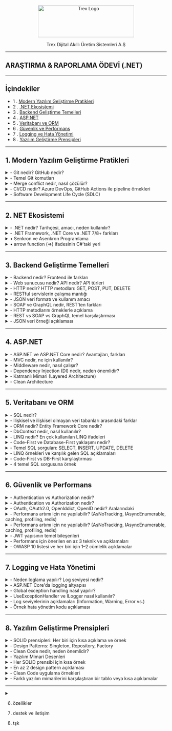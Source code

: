 <p align="center">
<a href="https://trex.com.tr/en/">
<img src="https://trex.com.tr/assets/img/logo.png"
alt="Trex Logo"
width="300" height="100">
</a>

</p>
<p align="center">
Trex Dijital Akıllı Üretim Sistemleri A.Ş 
</p>

***
## ARAŞTIRMA & RAPORLAMA ÖDEVİ (.NET)
***
## İçindekiler
- 1 . [Modern Yazılım Geliştirme Pratikleri](#1-modern-yazılım-geliştirme-pratikleri)
- 2 . [.NET Ekosistemi](#2-net-ekosistemi)
- 3 . [Backend Geliştirme Temelleri](#3-backend-geliştirme-temelleri)
- 4 . [ASP.NET](#4-aspnet)
- 5 . [Veritabanı ve ORM](#5-veritabanı-ve-orm)
- 6 . [Güvenlik ve Performans](#6-güvenlik-ve-performans)
- 7 . [Logging ve Hata Yönetimi](#7-logging-ve-hata-yönetimi)
- 8 . [Yazılım Geliştirme Prensipleri](#8-yazılım-geliştirme-prensipleri)
***
<a id="1-modern-yazılım-geliştirme-pratikleri"></a>
## 1. Modern Yazılım Geliştirme Pratikleri 
<details>
<summary>- Git nedir? GitHub nedir?</summary>
     Git, yazılım projelerindeki tüm değişiklikleri kaydedip yönetmeye yarayan bir versiyon kontrol sistemi iken; GitHub, bu Git projelerini internet üzerinde depolamayı, paylaşmayı ve işbirliği yapmayı sağlayan bulut tabanlı bir platformdur.
 	</details>
<details><summary>- Temel Git komutları</summary>
ali was here
`git init` → Yeni bir Git deposu (proje) başlatır.

`git clone [url]` →  Var olan bir uzak (remote) depoyu bilgisayarına kopyalar.

`git add [dosya]` → Dosyayı bir sonraki commit için hazırlık alanına (staging area) ekler.

`git commit -m "mesaj"` → Hazırlanan değişiklikleri kalıcı olarak kaydeder.

`git push` → Yerel (local) commitleri GitHub gibi uzak depoya gönderir.

`git pull` → Uzak depodaki son değişiklikleri bilgisayarına indirip birleştirir.

`git branch [isim]` → Yeni bir dal (branch) oluşturur.

`git merge [isim]` → Belirtilen dalı (branch) aktif dal ile birleştirir.

</details>
<details><summary>-	Merge conflict nedir, nasıl çözülür?</summary>

* Merge conflict, iki branch'ın 'merge'lenirken bir dosyanın aynı yerinde farklı değişiklikler yapılmış olmasından kaynaklanan 'merge'lenememe durumudur. Git, aynı yerde birbirinden farklı iki değişikliği nasıl ele alması gerektiğini bilemez ve hata verir. Dosyada çakışan bölge(ler),
    * `<<<<<<<HEAD` ve `=======`
* arasında gösterilir. Bu kısımda hangi versiyonun kabul edileceği yazılımcı tarafından manuel şekilde belirlenir ve ancak böyle 'merge' işlemi gerçekleşebilir.

</details>


</details>
<details><summary>-	CI/CD nedir? Azure DevOps, GitHub Actions ile pipeline örnekleri</summary>     

**- CI (Continuous Integration / Sürekli Entegrasyon)**:** Geliştirilen kodun otomatik olarak test edikmesidir , hatanın daha kolay anlaşılmasını sağlar.

**- CD (Continuous Delivery / Deployment / Sürekli Teslimat / Dağıtım):** Bir kod geliştirilirken yayınlanmasını sağlar. Yeni sürümleri daha hızlı yayınlanmasını sağlar.

</details>

<details><summary>-	Software Development Life Cycle (SDLC)</summary> 

 **-Yazılım Geliştirme Yaşam Döngüsü (SDLC)**: Bir yazılım fikirden gerçeğe geçişine kadar geçen süredir.

**o	Aşamalar**
1. Planlama:	Projenin amacı, kapsamı, zaman ve maliyet tahminleri yapılır.
2. Analiz:	Gereksinimler toplanır, sistem gereksinimleri belirlenir (ne yapılacak?).
3. Geliştirme:	Yazılım tasarlanır ve kodlanır.
4. Test:	Yazılım hatalara karşı test edilir, doğruluk ve kalite kontrolü yapılır.
5. Dağıtım:	Testleri geçen ürün üretim ortamına (kullanıcılara) sunulur.
6. Bakım:	Canlı sistemde hata düzeltme, iyileştirme ve güncellemeler yapılır.

**o	Agile/Scrum/Kanban metodolojileri**

 * Agile: Yazılımı küçük parçalara bölerek , hızlı ve esnek şekilde geliştirmeyi amaçlayan yaklaşım.

 * Scrum: Agile içinde, işleri sabit süreli sprint’lere (kısa süreli çalışma periyodu) ayırarak ekip çalışmasını yöneten bir çerçeve.

 * Kanban: İşlerin görsel bir panoda sürekli akışla yönetildiği, esnek bir Agile yöntemi.

</details>

***

## 2. NET Ekosistemi

<details><summary>-	.NET nedir? Tarihçesi, amacı, neden kullanılır?</summary>
     
**- .NET** microsoft tarafından geliştirilen bir yazılım geliştirme platformudur.2002 yılında piyasaya sürülmüştür . Amacı farklı yazılım dillerini bir araya getirerek yazılım geliştirmeyi kolaylaştırmaktır.Web , masaüstü ve mobil uygulamalar gibi çeşitli alanlarda kullanlıabilir.

</details>

<details><summary>-	.NET Framework, .NET Core ve .NET 7/8+ farkları</summary>
     
|Özellik             | .NET Framework | .NET Core             | .NET                  |
|--------------------|----------------|-----------------------|-----------------------|
|Platform            |Windows         |Windows, Linux, macOS  |Windows, Linux, macOS  |
|Açık Kaynak         |Hayır           |Evet                   |Evet                   |
|Performans          |Orta            |Yüksek                 |Çok Yüksek             |
|Modülerlik          |Monolitik       |Modüler                |Modüler                |
|Güncelleme Desteği  |Sınırlı         |Aktif                  |Sürekli                |
|Microservis Desteği |Zayıf           |Güçlü                  |Güçlü                  |
|Bulut Uygulamları   |Kısıtlı         |Uygun                  |Uygun                  |
|Modern API Desteği  |Kısıtlı         |Geniş                  |Geniş                  |
</details>

<details><summary>•	Senkron ve Asenkron Programlama</summary>

**Senkron Programlama:** İşlemler sırasıyla gerçekleşir. Genllikle daha basit ve anlaşılırdır ancak uzun süren işlemlerde kullanıcı deneyimini olumsuz etkileyebilir.

**Asenkron Programlama:** İşlemler aynı anda veya birbirinden bağımsız çalışabilir.Uzun süren işlemler arka planda yürütülürken kullanıcı arayüzü yanıt vermeye devam eder.

- **Anahtar Kavramlar:**
`async` : Bir metodun asenkron olduğunu belirtir , bu metod `await` ile çağırabilir.
`await` : Asenkron bir işlemin tamamlanmasını beklerken kontrolü çağıran metoda geri verir.
`Task` : .NET'te asenkron işlemleri temsil eden bir türdür. Bir işlemin gelecekte tamamlanacağını ifade eder. Örneğin, bir dosya okuma işlemi `Task<string>` dönebilir. `Task nesnesi`, işlem tamamlandığında sonucu sağlar.

</details>
<details><summary>• arrow function (=>) ifadesinin C#’taki yeri</summary>

   C# dilinde `=>` operatörü, lambda ifadelerini tanımlamak için kullanılır. Lambda ifadeleri, isimsiz metodlar oluşturmak için kullanılır ve genellikle kısa, tek satırlık işlemler için tercih edilir.

   `=>` operatörü kullanarak girilen değerin karesini alma, örnek kod:
   
`
Console.Write("Bir sayı girin: ");
int x = Convert.ToInt32(Console.ReadLine());
Func<int, int> kareAl = x => x * x;
Console.WriteLine($"{x} sayısının karesi: {kareAl(x)}");
`

</details>

***
## 3. Backend Geliştirme Temelleri

<details><summary>-	Backend nedir? Frontend ile farkları</summary>

o Frontend Nedir?

Frontend, kullanıcının doğrudan etkileşimde bulunduğu web sitesinin görsel ve işlevsel yüzüdür.

* Kapsadığı Teknolojiler:

  -HTML – Sayfa iskeleti

  -CSS – Stil ve düzen

  -JavaScript – Dinamik etkileşimler


o Backend Nedir?

Backend, sistemin sunucu tarafında çalışan, kullanıcının görmediği ama tüm işlevselliği sağlayan kısmıdır.

* Kapsadığı Teknolojiler:

   -Programlama dilleri: Python, PHP, Ruby, Java, C#

   -Veritabanları: MySQL, PostgreSQL, MongoDB

   -Frameworkler: Laravel, Django, Spring, ASP.NET


</details>

<details><summary>-	Web sunucusu nedir? API nedir? API türleri</summary>

o Web Sunucusu Nedir?
 Web sunucusu, HTTP isteklerini alıp yanıtlayan bir yazılım veya donanım sistemidir. Temel görevi, istemciden (genellikle bir tarayıcıdan) gelen isteğe karşılık olarak web sayfası, veri veya dosya sunmaktır.

 * Örnek Web Sunucuları:

    -Apache

    -Nginx

    -Microsoft IIS

* Görevleri:

   -İstemciden gelen HTTP/HTTPS isteklerini dinlemek

   -İlgili dosyaları (HTML, CSS, JS) sunmak

   -Dinamik içerik için backend uygulamalarla iletişim kurmak

o API Nedir?

 API (Application Programming Interface), iki yazılımın birbiriyle standartlaştırılmış bir şekilde iletişim kurmasını sağlayan arayüzdür. Bir nevi yazılımlar arası “protokol” gibi düşünebilirsin.

 Gerçek Hayat Analojisi: Bir restoranda garson (API), senin siparişini mutfağa (sunucu) iletir ve yemeği sana getirir.

* Kullanım Alanları:

    -Mobil uygulamaların sunucudan veri çekmesi

    -Web sitelerinin harici servislerle (ödeme, harita, hava durumu) entegrasyonu

    -Mikroservis mimarilerinde servisler arası iletişim
</details>

<details><summary>-	HTTP nedir? HTTP metodları: GET, POST, PUT, DELETE</summary>

o HTTP Nedir?

HTTP (Hypertext Transfer Protocol), web tarayıcıları ile sunucular arasında veri alışverişini sağlayan bir iletişim protokolüdür. İnternet üzerindeki sayfaların yüklenmesi, veri gönderimi ve alınması gibi işlemler HTTP üzerinden gerçekleşir.

- İstemci (Client): Genellikle bir web tarayıcısıdır.

- Sunucu (Server): İstemciden gelen isteklere yanıt veren sistemdir.

HTTP, metin tabanlı bir protokoldür ve genellikle TCP/IP üzerinden çalışır.

* HTTP Metodları

  -HTTP protokolü, istemcinin sunucuya ne tür bir işlem yapmak istediğini   belirtmek için çeşitli metodlar kullanır. En yaygın kullanılan HTTP   metodları şunlardır:

  `GET` : Sunucudan veri almak için kullanılır. Örneğin bir web sayfasını görüntülemek.

  `POST`: Sunucuya veri göndermek için kullanılır. Örneğin bir formu doldurup göndermek.

  `PUT`: Sunucudaki mevcut veriyi güncellemek için kullanılır.

  `DELETE`: Sunucudaki veriyi silmek için kullanılır.

</details>

<details><summary>-	RESTful servislerin çalışma mantığı</summary>

</details>

<details><summary>-	JSON veri formatı ve kullanım amacı</summary>

</details>

<details><summary>-	SOAP ve GraphQL nedir, REST’ten farkları</summary>

</details>

<details><summary>-	HTTP metodlarını örneklerle açıklama</summary>

</details>

<details><summary>-	REST vs SOAP vs GraphQL temel karşılaştırması</summary>

</details>

<details><summary>-	JSON veri örneği açıklaması</summary>

</details>

***
## 4. ASP.NET

<details><summary>-	ASP.NET ve ASP.NET Core nedir? Avantajları, farkları</summary>

</details>

<details><summary>-	MVC nedir, ne için kullanılır?  </summary>

</details>

<details><summary>-	Middleware nedir, nasıl çalışır?</summary>

</details>

<details><summary>-	Dependency Injection (DI) nedir, neden önemlidir?</summary>

</details>

<details><summary>-	Katmanlı Mimari (Layered Architecture)</summary>

</details>

<details><summary>-	Clean Architecture</summary>

</details>

***
## 5. Veritabanı ve ORM

<details><summary>-	SQL nedir? </summary>

</details>

<details><summary>-	İlişkisel ve ilişkisel olmayan veri tabanları arasındaki farklar</summary>

</details>

<details><summary>-	ORM nedir? Entity Framework Core nedir?</summary>

</details>

<details><summary>-	DbContext nedir, nasıl kullanılır?</summary>

</details>

<details><summary>-	LINQ nedir? En çok kullanılan LINQ ifadeleri</summary>

</details>

<details><summary>-	Code-First ve Database-First yaklaşımı nedir?</summary>

</details>

<details><summary>-	Temel SQL sorguları: SELECT, INSERT, UPDATE, DELETE</summary>

</details>

<details><summary>-	LINQ örnekleri ve karşılık gelen SQL açıklamaları</summary>

</details>

<details><summary>- Code-First vs DB-First karşılaştırması</summary>

</details>

<details><summary>-	4 temel SQL sorgusuna örnek

</summary>

</details>

***
## 6. Güvenlik ve Performans 

<details><summary>-	Authentication vs Authorization nedir?</summary>

</details>

<details><summary>-	Authentication vs Authorization nedir?</summary>

</details>

<details><summary>-	OAuth, OAuth2.0, OpenIddict, OpenID nedir? Aralarındaki </summary>

</details>

<details><summary>-	Performans artımı için ne yapılabilir? (AsNoTracking, IAsyncEnumerable, caching, profiling, redis)</summary>

</details>

<details><summary>-	Performans artımı için ne yapılabilir? (AsNoTracking, IAsyncEnumerable, caching, profiling, redis)</summary>

</details>

<details><summary>-	JWT yapısının temel bileşenleri</summary>

</details>

<details><summary>-	Performans için önerilen en az 3 teknik ve açıklamaları</summary>

</details>

<details><summary>-	OWASP 10 listesi ve her biri için 1–2 cümlelik açıklamalar</summary>

</details>

***
## 7. Logging ve Hata Yönetimi

<details><summary>-	Neden loglama yapılır? Log seviyesi nedir?</summary>

</details>

<details><summary>-	ASP.NET Core'da logging altyapısı</summary>

</details>

<details><summary>-	Global exception handling nasıl yapılır?</summary>

</details>

<details><summary>-	UseExceptionHandler ve ILogger nasıl kullanılır?</summary>

</details>

<details><summary>-	Log seviyelerinin açıklamaları (Information, Warning, Error vs.)</summary>

</details>

<details><summary>-	Örnek hata yönetim kodu açıklaması</summary>

</details>


***
## 8. Yazılım Geliştirme Prensipleri




<details><summary>-	SOLID prensipleri: Her biri için kısa açıklama ve örnek</summary>

</details>

<details><summary>-	Design Patterns: Singleton, Repository, Factory</summary>

</details>

<details><summary>-	Clean Code nedir, neden önemlidir?</summary>

</details>

<details><summary>-	Yazılım Mimari Desenleri</summary>

</details>

<details><summary>-	Her SOLID prensibi için kısa örnek</summary>

</details>

<details><summary>-	En az 2 design pattern açıklaması</summary>

</details>

<details><summary>-	Clean Code uygulama örnekleri</summary>

</details>

<details><summary>-	Farklı yazılım mimarilerini karşılaştıran bir tablo veya kısa açıklamalar</summary>

</details>

---

<details><summary></summary>

</details>


6. özellikler

8. destek ve iletişim 

10. tşk


